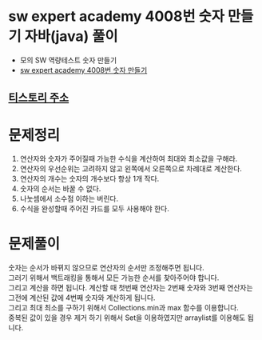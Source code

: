 # sw expert academy 4008번 숫자 만들기 자바(java)  풀이
- 모의 SW 역량테스트 숫자 만들기
- [sw expert academy 4008번 숫자 만들기](https://swexpertacademy.com/main/code/problem/problemDetail.do?contestProbId=AWIeRZV6kBUDFAVH)

## [티스토리 주소](https://hoho325.tistory.com/)

# 문제정리
1. 연산자와 숫자가 주어질때 가능한 수식을 계산하여 최대와 최소값을 구해라.
2. 연산자의 우선순위는 고려하지 않고 왼쪽에서 오른쪽으로 차례대로 계산한다.
3. 연산자의 개수는 숫자의 개수보다 항상 1개 작다.
4. 숫자의 순서는 바꿀 수 없다.
5. 나눗셈에서 소수점 이하는 버린다.
6. 수식을 완성할때 주어진 카드를 모두 사용해야 한다.

# 문제풀이
숫자는 순서가 바뀌지 않으므로 연산자의 순서만 조정해주면 됩니다.  
그러기 위해서 백트래킹을 통해서 모든 가능한 순서를 찾아주어야 합니다.  
그리고 계산을 하면 됩니다. 계산할 때 첫번째 연산자는 2번째 숫자와 3번째 연산자는 그전에 계산된 값에 4번째 숫자와 계산하게 됩니다.  
그리고 최대 최소를 구하기 위해서 Collections.min과 max 함수를 이용합니다.  
중복된 값이 있을 경우 제거 하기 위해서 Set을 이용하였지만 arraylist를 이용해도 됩니다.